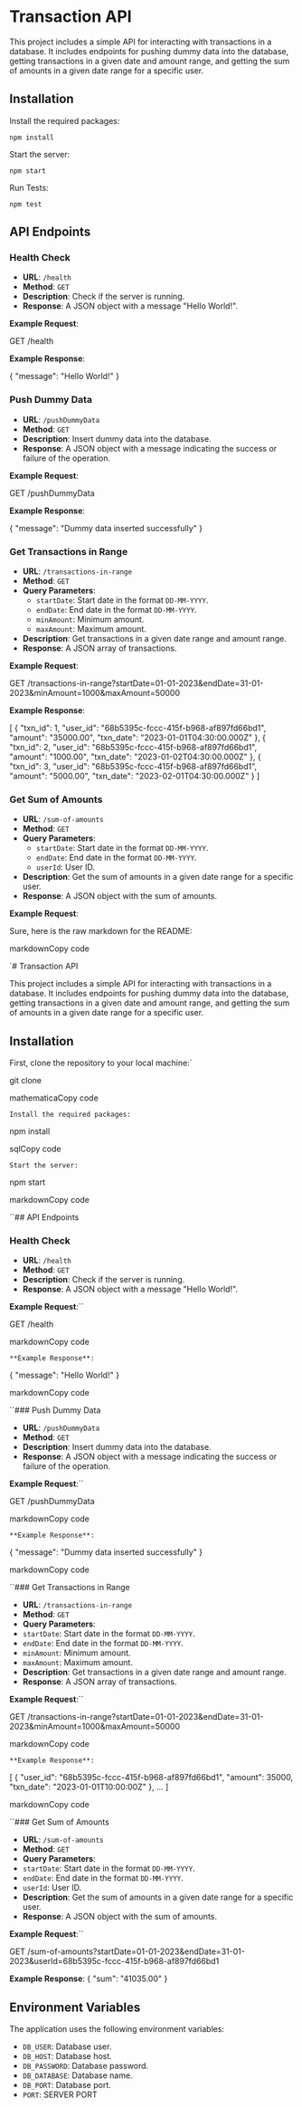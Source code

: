 # Transaction API

This project includes a simple API for interacting with transactions in a database. It includes endpoints for pushing dummy data into the database, getting transactions in a given date and amount range, and getting the sum of amounts in a given date range for a specific user.

## Installation

Install the required packages:

    npm install

Start the server:

    npm start

Run Tests:

    npm test

## API Endpoints

### Health Check

- **URL**: `/health`
- **Method**: `GET`
- **Description**: Check if the server is running.
- **Response**: A JSON object with a message "Hello World!".

**Example Request**:

GET /health

**Example Response**:

{ "message": "Hello World!" }

### Push Dummy Data

- **URL**: `/pushDummyData`
- **Method**: `GET`
- **Description**: Insert dummy data into the database.
- **Response**: A JSON object with a message indicating the success or failure of the operation.

**Example Request**:

GET /pushDummyData

**Example Response**:

{ "message": "Dummy data inserted successfully" }

### Get Transactions in Range

- **URL**: `/transactions-in-range`
- **Method**: `GET`
- **Query Parameters**:
  - `startDate`: Start date in the format `DD-MM-YYYY`.
  - `endDate`: End date in the format `DD-MM-YYYY`.
  - `minAmount`: Minimum amount.
  - `maxAmount`: Maximum amount.
- **Description**: Get transactions in a given date range and amount range.
- **Response**: A JSON array of transactions.

**Example Request**:

GET /transactions-in-range?startDate=01-01-2023&endDate=31-01-2023&minAmount=1000&maxAmount=50000

**Example Response**:

[
    {
        "txn_id": 1,
        "user_id": "68b5395c-fccc-415f-b968-af897fd66bd1",
        "amount": "35000.00",
        "txn_date": "2023-01-01T04:30:00.000Z"
    },
    {
        "txn_id": 2,
        "user_id": "68b5395c-fccc-415f-b968-af897fd66bd1",
        "amount": "1000.00",
        "txn_date": "2023-01-02T04:30:00.000Z"
    },
    {
        "txn_id": 3,
        "user_id": "68b5395c-fccc-415f-b968-af897fd66bd1",
        "amount": "5000.00",
        "txn_date": "2023-02-01T04:30:00.000Z"
    }
]

### Get Sum of Amounts

- **URL**: `/sum-of-amounts`
- **Method**: `GET`
- **Query Parameters**:
  - `startDate`: Start date in the format `DD-MM-YYYY`.
  - `endDate`: End date in the format `DD-MM-YYYY`.
  - `userId`: User ID.
- **Description**: Get the sum of amounts in a given date range for a specific user.
- **Response**: A JSON object with the sum of amounts.

**Example Request**:

Sure, here is the raw markdown for the README:

markdownCopy code

`# Transaction API

This project includes a simple API for interacting with transactions in a database. It includes endpoints for pushing dummy data into the database, getting transactions in a given date and amount range, and getting the sum of amounts in a given date range for a specific user.

## Installation

First, clone the repository to your local machine:`

git clone <repository-url>

mathematicaCopy code

 `Install the required packages:`

npm install

sqlCopy code

 `Start the server:`

npm start

markdownCopy code

 ``## API Endpoints

### Health Check

- **URL**: `/health`
- **Method**: `GET`
- **Description**: Check if the server is running.
- **Response**: A JSON object with a message "Hello World!".

**Example Request**:``

GET /health

markdownCopy code

 `**Example Response**:`

{ "message": "Hello World!" }

markdownCopy code

 ``### Push Dummy Data

- **URL**: `/pushDummyData`
- **Method**: `GET`
- **Description**: Insert dummy data into the database.
- **Response**: A JSON object with a message indicating the success or failure of the operation.

**Example Request**:``

GET /pushDummyData

markdownCopy code

 `**Example Response**:`

{ "message": "Dummy data inserted successfully" }

markdownCopy code

 ``### Get Transactions in Range

- **URL**: `/transactions-in-range`
- **Method**: `GET`
- **Query Parameters**:
- `startDate`: Start date in the format `DD-MM-YYYY`.
- `endDate`: End date in the format `DD-MM-YYYY`.
- `minAmount`: Minimum amount.
- `maxAmount`: Maximum amount.
- **Description**: Get transactions in a given date range and amount range.
- **Response**: A JSON array of transactions.

**Example Request**:``

GET /transactions-in-range?startDate=01-01-2023&endDate=31-01-2023&minAmount=1000&maxAmount=50000

markdownCopy code

 `**Example Response**:`

[ { "user_id": "68b5395c-fccc-415f-b968-af897fd66bd1", "amount": 35000, "txn_date": "2023-01-01T10:00:00Z" }, ... ]

markdownCopy code

 ``### Get Sum of Amounts

- **URL**: `/sum-of-amounts`
- **Method**: `GET`
- **Query Parameters**:
- `startDate`: Start date in the format `DD-MM-YYYY`.
- `endDate`: End date in the format `DD-MM-YYYY`.
- `userId`: User ID.
- **Description**: Get the sum of amounts in a given date range for a specific user.
- **Response**: A JSON object with the sum of amounts.

**Example Request**:``

GET /sum-of-amounts?startDate=01-01-2023&endDate=31-01-2023&userId=68b5395c-fccc-415f-b968-af897fd66bd1

 **Example Response**:
{
    "sum": "41035.00"
}

## Environment Variables

The application uses the following environment variables:

- `DB_USER`: Database user.
- `DB_HOST`: Database host.
- `DB_PASSWORD`: Database password.
- `DB_DATABASE`: Database name.
- `DB_PORT`: Database port.
- `PORT`: SERVER PORT
